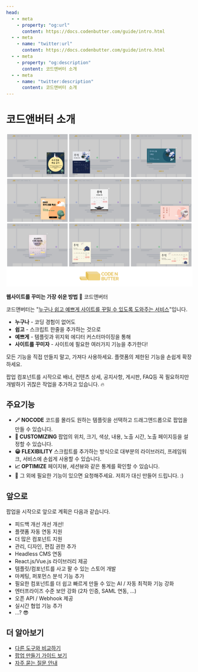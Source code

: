 ```yaml
---
head:
  - - meta
    - property: "og:url"
      content: https://docs.codenbutter.com/guide/intro.html
  - - meta
    - name: "twitter:url"
      content: https://docs.codenbutter.com/guide/intro.html
  - - meta
    - property: "og:description"
      content: 코드앤버터 소개
  - - meta
    - name: "twitter:description"
      content: 코드앤버터 소개
---
```


# 코드앤버터 소개

<div class="no-shadow">

![추석 팝업](./imgs/intro/popup.png)

</div>

**웹사이트를 꾸미는 가장 쉬운 방법** 🧈 코드앤버터

코드앤버터는 "<u>누구나 쉽고 예쁘게 사이트를 꾸밀 수 있도록 도와주는 서비스</u>"입니다.

- **누구나** - 코딩 경험이 없어도
- **쉽고** - 스크립트 한줄을 추가하는 것으로
- **예쁘게** - 템플릿과 위지윅 에디터 커스터마이징을 통해
- **사이트를 꾸미자** - 사이트에 필요한 여러가지 기능을 추가한다!

모든 기능을 직접 만들지 말고, 가져다 사용하세요. 플랫폼의 제한된 기능을 손쉽게 확장하세요.

팝업 컴포넌트를 시작으로 배너, 컨텐츠 상세, 공지사항, 게시판, FAQ등 꼭 필요하지만 개발하기 귀찮은 작업을 추가하고 있습니다. 🔥

## 주요기능

- **🪄 NOCODE** 코드를 몰라도 원하는 템플릿을 선택하고 드래그앤드롭으로 팝업을 만들 수 있습니다.
- **🎨 CUSTOMIZING** 팝업의 위치, 크기, 색상, 내용, 노출 시간, 노출 페이지등을 설정할 수 있습니다.
- **😀 FLEXIBILITY** 스크립트를 추가하는 방식으로 대부분의 라이브러리, 프레임워크, 서비스에 손쉽게 사용할 수 있습니다.
- **📈 OPTIMIZE** 페이지뷰, 세션뷰와 같은 통계를 확인할 수 있습니다.
- 👋 그 외에 필요한 기능이 있으면 요청해주세요. 저희가 대신 만들어 드립니다. :)

## 앞으로

팝업을 시작으로 앞으로 계획은 다음과 같습니다.

- 피드백 개선 개선 개선!
- 플랫폼 자동 연동 지원
- 더 많은 컴포넌트 지원
- 관리, 디자인, 편집 권한 추가
- Headless CMS 연동
- React.js/Vue.js 라이브러리 제공
- 템플릿/컴포넌트를 사고 팔 수 있는 스토어 개발
- 마케팅, 퍼포먼스 분석 기능 추가
- 필요한 컴포넌트를 더 쉽고 빠르게 만들 수 있는 AI / 자동 최적화 기능 강화
- 엔터프라이즈 수준 보안 강화 (2차 인증, SAML 연동, ...)
- 오픈 API / Webhook 제공
- 실시간 협업 기능 추가
- ...? 😎

## 더 알아보기

- [다른 도구와 비교하기](./vs-other-apps)
- [팝업 만들기 가이드 보기](./basic)
- [자주 묻는 질문 안내](./faq)
